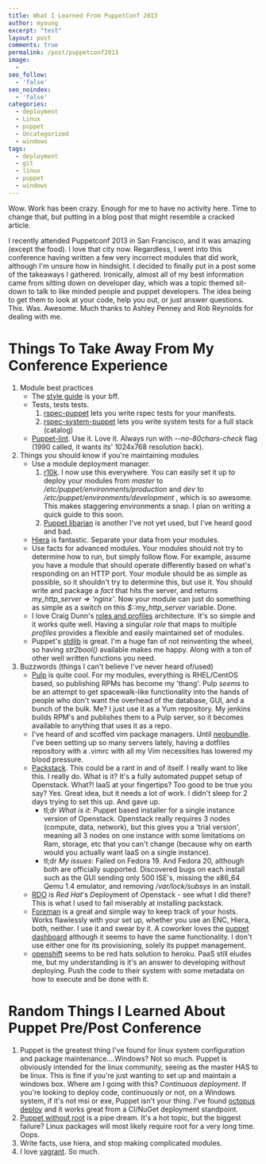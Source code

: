 ```yaml
---
title: What I Learned From PuppetConf 2013
author: myoung
excerpt: "test"
layout: post
comments: true
permalink: /post/puppetconf2013
image:
  - 
seo_follow:
  - 'false'
seo_noindex:
  - 'false'
categories:
  - deployment
  - Linux
  - puppet
  - Uncategorized
  - windows
tags:
  - deployment
  - git
  - linux
  - puppet
  - windows
---
```

Wow. Work has been crazy. Enough for me to have no activity here. Time to change that, but putting in a blog post that might resemble a cracked article.<!--more-->

I recently attended Puppetconf 2013 in San Francisco, and it was amazing (except the food). I love that city now. Regardless, I went into this conference having written a few very incorrect modules that did work, although I'm unsure how in hindsight. I decided to finally put in a post some of the takeaways I gathered. Ironically, almost all of my best information came from sitting down on developer day, which was a topic themed sit-down to talk to like minded people and puppet developers. The idea being to get them to look at your code, help you out, or just answer questions. This. Was. Awesome. Much thanks to Ashley Penney and Rob Reynolds for dealing with me.

Things To Take Away From My Conference Experience
=================================================

1. Module best practices
    * The [style guide](http://docs.puppetlabs.com/guides/style_guide.html) is your bff.
    * Tests, tests tests. 
        1. [rspec-puppet](http://rspec-puppet.com/tutorial/) lets you write rspec tests for your manifests.
        2. [rspec-system-puppet](https://github.com/puppetlabs/rspec-system-puppet) lets you write system tests for a full stack (catalog)
    * [Puppet-lint](http://puppet-lint.com/). Use it. Love it. Always run with _--no-80chars-check_ flag (1990 called, it wants its' 1024x768 resolution back).
2. Things you should know if you're maintaining modules
    * Use a module deployment manager.
        1. [r10k](https://github.com/adrienthebo/r10k). I now use this everywhere. You can easily set it up to deploy your modules from *master* to _/etc/puppet/environments/production_ and *dev* to _/etc/puppet/environments/development_ , which is so awesome. This makes staggering environments a snap. I plan on writing a quick guide to this soon.
        2. [Puppet libarian](https://github.com/rodjek/librarian-puppet) is another I've not yet used, but I've heard good and bad.
    * [Hiera](http://docs.puppetlabs.com/hiera/1/) is fantastic. Separate your data from your modules.
    * Use facts for advanced modules. Your modules should not try to determine how to run, but simply follow flow. For example, assume you have a module that should operate differently based on what's responding on an HTTP port. Your module should be as simple as possible, so it shouldn't try to determine this, but use it. You should write and package a *fact* that hits the server, and returns *my_http_server => 'nginx'*. Now your module can just do something as simple as a switch on this *$::my_http_server* variable. Done.
    * I love Craig Dunn's [roles and profiles](http://www.craigdunn.org/2012/05/239/) architecture. It's so simple and it works quite well. Having a singular *role* that maps to multiple *profiles* provides a flexible and easily maintained set of modules.
    * Puppet's [stdlib](https://github.com/puppetlabs/puppetlabs-stdlib) is great. I'm a huge fan of not reinventing the wheel, so having _str2bool()_ available makes me happy. Along with a ton of other well written functions you need.
3. Buzzwords (things I can't believe I've never heard of/used)
    * [Pulp](http://www.pulpproject.org/) is quite cool. For my modules, everything is RHEL/CentOS based, so publishing RPMs has become my 'thang'. Pulp *seems* to be an attempt to get spacewalk-like functionality into the hands of people who don't want the overhead of the database, GUI, and a bunch of the bulk. Me? I just use it as a Yum repository. My jenkins builds RPM's and publishes them to a Pulp server, so it becomes available to anything that uses it as a repo.
    * I've heard of and scoffed vim package managers. Until [neobundle](https://github.com/Shougo/neobundle.vim). I've been setting up so many servers lately, having a dotfiles repository with a .vimrc with all my Vim necessities has lowered my blood pressure.
    * [Packstack](https://wiki.openstack.org/wiki/Packstack). This could be a rant in and of itself. I really want to like this. I really do. What is it? It's a fully automated puppet setup of Openstack. What?! IaaS at your fingertips? Too good to be true you say? Yes. Great idea, but it needs a lot of work. I didn't sleep for 2 days trying to set this up. And gave up.
        * tl;dr *What is it*: Puppet based installer for a single instance version of Openstack. Openstack really requires 3 nodes (compute, data, network), but this gives you a 'trial version', meaning all 3 nodes on one instance with some limitations on Ram, storage, etc that you can't change (because why on earth would you actually want IaaS on a single instance).
        * tl;dr *My issues*: Failed on Fedora 19. And Fedora 20, although both are officially supported. Discovered bugs on each install such as the GUI sending only 500 ISE's, missing the x86_64 Qemu 1.4 emulator, and removing _/var/lock/subsys_ in an install.
    * [RDO](http://openstack.redhat.com/Main_Page) is *Red Hat*'s *D*eployment of *O*penstack - see what I did there? This is what I used to fail miserably at installing packstack.
    * [Foreman](http://theforeman.org) is a great and simple way to keep track of your hosts. Works flawlessly with your set up, whether you use an ENC, Hiera, both, neither. I use it and swear by it. A coworker loves the [puppet dashboard](http://puppetlabs.com/dashboard) although it seems to have the same functionality. I don't use either one for its provisioning, solely its puppet management.
    * [openshift](https://www.openshift.com/products/origin) seems to be red hats solution to heroku. PaaS still eludes me, but my understanding is it's an answer to developing without deploying. Push the code to their system with some metadata on how to execute and be done with it.

Random Things I Learned About Puppet Pre/Post Conference
========================================================

1. Puppet is the greatest thing I've found for linux system configuration and package maintenance....Windows? Not so much. Puppet is obviously intended for the linux community, seeing as the master HAS to be linux. This is fine if you're just wanting to set up and maintain a windows box. Where am I going with this? *Continuous deployment*. If you're looking to deploy code, continuously or not, on a Windows system, if it's not msi or exe, Puppet isn't your thing. I've found [octopus deploy](http://octopusdeploy.com/) and it works great from a CI/NuGet deployment standpoint.
2. [Puppet without root](http://lmgtfy.com/?q=puppet+without+root) is a pipe dream. It's a hot topic, but the biggest failure? Linux packages will most likely require root for a very long time. Oops.
3. Write facts, use hiera, and stop making complicated modules.
4. I love [vagrant](http://vagrantup.com/). So much.
